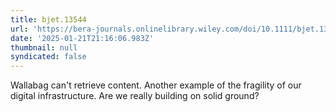 ```yaml
---
title: bjet.13544
url: 'https://bera-journals.onlinelibrary.wiley.com/doi/10.1111/bjet.13544'
date: '2025-01-21T21:16:06.983Z'
thumbnail: null
syndicated: false
---
```

Wallabag can't retrieve content. Another example of the fragility of our digital infrastructure. Are we really building on solid ground?
